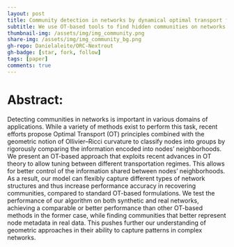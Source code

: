 ```yaml
---
layout: post
title: Community detection in networks by dynamical optimal transport formulation
subtitle: We use OT-based tools to find hidden communities on networks.
thumbnail-img: /assets/img/img_community.png
share-img: /assets/img/img_community_bg.png
gh-repo: Danielaleite/ORC-Nextrout
gh-badge: [star, fork, follow]
tags: [paper]
comments: true
---
```


# Abstract:

Detecting communities in networks is important in various domains of applications. While a variety of methods exist to perform this task, recent efforts propose Optimal Transport (OT) principles combined with the geometric notion of Ollivier–Ricci curvature to classify nodes into groups by rigorously comparing the information encoded into nodes’ neighborhoods. We present an OT-based approach that exploits recent advances in OT theory to allow tuning between different transportation regimes. This allows for better control of the information shared between nodes’ neighborhoods. As a result, our model can flexibly capture different types of network structures and thus increase performance accuracy in recovering communities, compared to standard OT-based formulations. We test the performance of our algorithm on both synthetic and real networks, achieving a comparable or better performance than other OT-based methods in the former case, while finding communities that better represent node metadata in real data. This pushes further our understanding of geometric approaches in their ability to capture patterns in complex networks.
